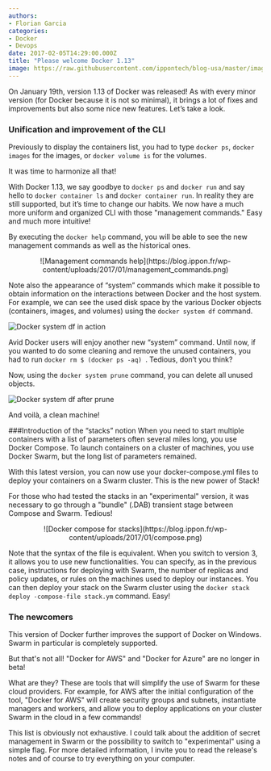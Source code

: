 ```yaml
---
authors:
- Florian Garcia
categories:
- Docker
- Devops
date: 2017-02-05T14:29:00.000Z
title: "Please welcome Docker 1.13"
image: https://raw.githubusercontent.com/ippontech/blog-usa/master/images/2017/03/Welcome-Docker-1.13-Blog.png
---
```


On January 19th, version 1.13 of Docker was released! As with every minor version (for Docker because it is not so minimal), it brings a lot of fixes and improvements but also some nice new features. Let’s take a look.

### Unification and improvement of the CLI
Previously to display the containers list, you had to type `docker ps`, `docker images` for the images, or `docker volume is` for the volumes.

It was time to harmonize all that!

With Docker 1.13, we say goodbye to `docker ps` and `docker run` and say hello to `docker container ls` and `docker container run`. In reality they are still supported, but it’s time to change our habits. We now have a much more uniform and organized CLI with those "management commands." Easy and much more intuitive!

By executing the `docker help` command, you will be able to see the new management commands as well as the historical ones.
<p align="center">
![Management commands help](https://blog.ippon.fr/wp-content/uploads/2017/01/management_commands.png)
</p>

Note also the appearance of “system” commands which make it possible to obtain information on the interactions between Docker and the host system. For example, we can see the used disk space by the various Docker objects (containers, images, and volumes) using the `docker system df` command.

![Docker system df in action](https://blog.ippon.fr/wp-content/uploads/2017/01/df.png)

Avid Docker users will enjoy another new “system” command. Until now, if you wanted to do some cleaning and remove the unused containers, you had to run `docker rm $ (docker ps -aq) `. Tedious, don’t you think?

Now, using the `docker system prune` command, you can delete all unused objects.

![Docker system df after prune](https://blog.ippon.fr/wp-content/uploads/2017/01/prune.png)

And voilà, a clean machine!

###Introduction of the “stacks” notion
When you need to start multiple containers with a list of parameters often several miles long, you use Docker Compose. To launch containers on a cluster of machines, you use Docker Swarm, but the long list of parameters remained.

With this latest version, you can now use your docker-compose.yml files to deploy your containers on a Swarm cluster. This is the new power of Stack!

For those who had tested the stacks in an "experimental" version, it was necessary to go through a "bundle" (.DAB) transient stage between Compose and Swarm. Tedious!
<p align="center">
![Docker compose for stacks](https://blog.ippon.fr/wp-content/uploads/2017/01/compose.png)
</p>

Note that the syntax of the file is equivalent. When you switch to version 3, it allows you to use new functionalities. You can specify, as in the previous case, instructions for deploying with Swarm, the number of replicas and policy updates, or rules on the machines used to deploy our instances. You can then deploy your stack on the Swarm cluster using the `docker stack deploy -compose-file stack.ym` command. Easy!

### The newcomers
This version of Docker further improves the support of Docker on Windows. Swarm in particular is completely supported.

But that's not all! "Docker for AWS" and "Docker for Azure" are no longer in beta!

What are they? These are tools that will simplify the use of Swarm for these cloud providers. For example, for AWS after the initial configuration of the tool, "Docker for AWS" will create security groups and subnets, instantiate managers and workers, and allow you to deploy applications on your cluster Swarm in the cloud in a few commands!

This list is obviously not exhaustive. I could talk about the addition of secret management in Swarm or the possibility to switch to "experimental" using a simple flag. For more detailed information, I invite you to read the release's notes and of course to try everything on your computer.
